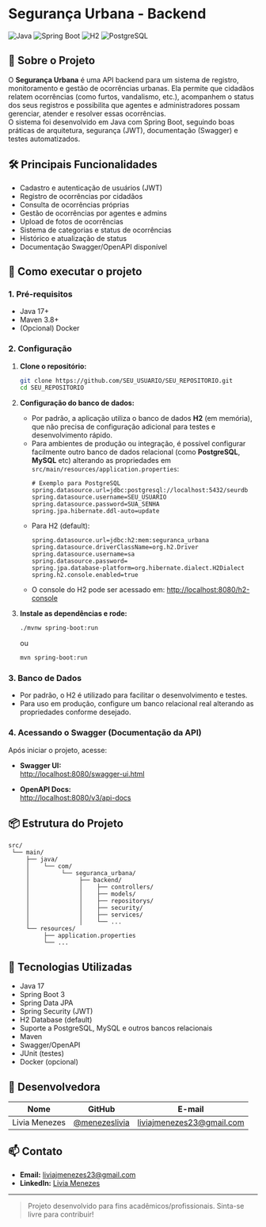 # Segurança Urbana - Backend

![Java](https://img.shields.io/badge/Java-17-blue?logo=java)
![Spring Boot](https://img.shields.io/badge/Spring_Boot-3.x-brightgreen?logo=spring-boot)
![H2](https://img.shields.io/badge/H2-Database-blue?logo=h2)
![PostgreSQL](https://img.shields.io/badge/PostgreSQL-Compatible-blue?logo=postgresql)

## 🚦 Sobre o Projeto

O **Segurança Urbana** é uma API backend para um sistema de registro, monitoramento e gestão de ocorrências urbanas. Ela permite que cidadãos relatem ocorrências (como furtos, vandalismo, etc.), acompanhem o status dos seus registros e possibilita que agentes e administradores possam gerenciar, atender e resolver essas ocorrências.  
O sistema foi desenvolvido em Java com Spring Boot, seguindo boas práticas de arquitetura, segurança (JWT), documentação (Swagger) e testes automatizados.

## 🛠️ Principais Funcionalidades

- Cadastro e autenticação de usuários (JWT)
- Registro de ocorrências por cidadãos
- Consulta de ocorrências próprias
- Gestão de ocorrências por agentes e admins
- Upload de fotos de ocorrências
- Sistema de categorias e status de ocorrências
- Histórico e atualização de status
- Documentação Swagger/OpenAPI disponível

## 🚀 Como executar o projeto

### 1. Pré-requisitos

- Java 17+
- Maven 3.8+
- (Opcional) Docker

### 2. Configuração

1. **Clone o repositório:**
    ```sh
    git clone https://github.com/SEU_USUARIO/SEU_REPOSITORIO.git
    cd SEU_REPOSITORIO
    ```
2. **Configuração do banco de dados:**
    - Por padrão, a aplicação utiliza o banco de dados **H2** (em memória), que não precisa de configuração adicional para testes e desenvolvimento rápido.
    - Para ambientes de produção ou integração, é possível configurar facilmente outro banco de dados relacional (como **PostgreSQL**, **MySQL** etc) alterando as propriedades em `src/main/resources/application.properties`:
      ```properties
      # Exemplo para PostgreSQL
      spring.datasource.url=jdbc:postgresql://localhost:5432/seurdb
      spring.datasource.username=SEU_USUARIO
      spring.datasource.password=SUA_SENHA
      spring.jpa.hibernate.ddl-auto=update
      ```
    - Para H2 (default):
      ```properties
      spring.datasource.url=jdbc:h2:mem:seguranca_urbana
      spring.datasource.driverClassName=org.h2.Driver
      spring.datasource.username=sa
      spring.datasource.password=
      spring.jpa.database-platform=org.hibernate.dialect.H2Dialect
      spring.h2.console.enabled=true
      ```
    - O console do H2 pode ser acessado em: [http://localhost:8080/h2-console](http://localhost:8080/h2-console)

3. **Instale as dependências e rode:**
    ```sh
    ./mvnw spring-boot:run
    ```
    ou
    ```sh
    mvn spring-boot:run
    ```

### 3. Banco de Dados

- Por padrão, o H2 é utilizado para facilitar o desenvolvimento e testes.
- Para uso em produção, configure um banco relacional real alterando as propriedades conforme desejado.

### 4. Acessando o Swagger (Documentação da API)

Após iniciar o projeto, acesse:

- **Swagger UI:**  
  [http://localhost:8080/swagger-ui.html](http://localhost:8080/swagger-ui.html)

- **OpenAPI Docs:**  
  [http://localhost:8080/v3/api-docs](http://localhost:8080/v3/api-docs)

## 📦 Estrutura do Projeto

```
src/
 └── main/
     ├── java/
     │    └── com/
     │         └── seguranca_urbana/
     │              ├── backend/
     │              │    ├── controllers/
     │              │    ├── models/
     │              │    ├── repositorys/
     │              │    ├── security/
     │              │    ├── services/
     │              │    └── ...
     └── resources/
          ├── application.properties
          └── ...
```

## 📝 Tecnologias Utilizadas

- Java 17
- Spring Boot 3
- Spring Data JPA
- Spring Security (JWT)
- H2 Database (default)
- Suporte a PostgreSQL, MySQL e outros bancos relacionais
- Maven
- Swagger/OpenAPI
- JUnit (testes)
- Docker (opcional)

## 👥 Desenvolvedora

| Nome           | GitHub                                      | E-mail                       |
|----------------|---------------------------------------------|------------------------------|
| Livia Menezes  | [@menezeslivia](https://github.com/menezeslivia) | liviajmenezes23@gmail.com    |

## 📫 Contato

- **Email:** liviajmenezes23@gmail.com
- **LinkedIn:** [Livia Menezes](https://www.linkedin.com/in/livia-menezes/)

---

> Projeto desenvolvido para fins acadêmicos/profissionais. Sinta-se livre para contribuir!
